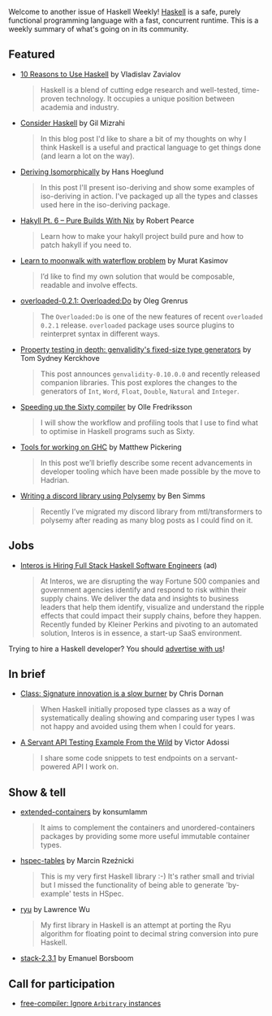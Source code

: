 Welcome to another issue of Haskell Weekly!
[Haskell](https://www.haskell.org) is a safe, purely functional programming language with a fast, concurrent runtime.
This is a weekly summary of what's going on in its community.

## Featured

- [10 Reasons to Use Haskell](https://serokell.io/blog/10-reasons-to-use-haskell) by Vladislav Zavialov
  > Haskell is a blend of cutting edge research and well-tested, time-proven technology. It occupies a unique position between academia and industry.

- [Consider Haskell](https://gilmi.me/blog/post/2020/04/28/consider-haskell) by Gil Mizrahi
  > In this blog post I'd like to share a bit of my thoughts on why I think Haskell is a useful and practical language to get things done (and learn a lot on the way).

- [Deriving Isomorphically](https://www.tweag.io/posts/2020-04-23-deriving-isomorphically.html) by Hans Hoeglund
  > In this post I'll present iso-deriving and show some examples of iso-deriving in action. I've packaged up all the types and classes used here in the iso-deriving package.

- [Hakyll Pt. 6 – Pure Builds With Nix](https://robertwpearce.com/hakyll-pt-6-pure-builds-with-nix.html) by Robert Pearce
  > Learn how to make your hakyll project build pure and how to patch hakyll if you need to.

- [Learn to moonwalk with waterflow problem](https://iokasimov.github.io/posts/2020/04/waterflow) by Murat Kasimov
  > I’d like to find my own solution that would be composable, readable and involve effects.

- [overloaded-0.2.1: Overloaded:Do](https://oleg.fi/gists/posts/2020-04-27-overloaded-local-do.html) by Oleg Grenrus
  > The `Overloaded:Do` is one of the new features of recent `overloaded 0.2.1` release. `overloaded` package uses source plugins to reinterpret syntax in different ways.

- [Property testing in depth: genvalidity's fixed-size type generators](https://cs-syd.eu/posts/2020-04-28-genvalidity-improvements) by Tom Sydney Kerckhove
  > This post announces `genvalidity-0.10.0.0` and recently released companion libraries. This post explores the changes to the generators of `Int`, `Word`, `Float`, `Double`, `Natural` and `Integer`.

- [Speeding up the Sixty compiler](https://ollef.github.io/blog/posts/speeding-up-sixty.html) by Olle Fredriksson
  > I will show the workflow and profiling tools that I use to find what to optimise in Haskell programs such as Sixty.

- [Tools for working on GHC](https://mpickering.github.io/posts/2019-06-11-ghc-tools.html) by Matthew Pickering
  > In this post we’ll briefly describe some recent advancements in developer tooling which have been made possible by the move to Hadrian.

- [Writing a discord library using Polysemy](https://nitros12.github.io/writing-a-discord-library-using-polysemy/) by Ben Simms
  > Recently I’ve migrated my discord library from mtl/transformers to polysemy after reading as many blog posts as I could find on it.

## Jobs

- [Interos is Hiring Full Stack Haskell Software Engineers](https://www.interos.ai/vacancies/#haskell-software-engineer) (ad)
  > At Interos, we are disrupting the way Fortune 500 companies and government agencies identify and respond to risk within their supply chains. We deliver the data and insights to business leaders that help them identify, visualize and understand the ripple effects that could impact their supply chains, before they happen. Recently funded by Kleiner Perkins and pivoting to an automated solution, Interos is in essence, a start-up SaaS environment.

Trying to hire a Haskell developer?
You should [advertise with us](https://haskellweekly.news/advertising.html)!

## In brief

- [Class: Signature innovation is a slow burner](https://chrisdornan.com/posts/2020-04-23-class.html) by Chris Dornan
  > When Haskell initially proposed type classes as a way of systematically dealing showing and comparing user types I was not happy and avoided using them when I could for years.

- [A Servant API Testing Example From the Wild](https://vadosware.io/post/a-servant-api-testing-example-from-the-wild/) by Victor Adossi
  > I share some code snippets to test endpoints on a servant-powered API I work on.

## Show & tell

- [extended-containers](https://np.reddit.com/r/haskell/comments/g7d1p8/extendedcontainers_0100_more_container_types/) by konsumlamm
  > It aims to complement the containers and unordered-containers packages by providing some more useful immutable container types.

- [hspec-tables](https://np.reddit.com/r/haskell/comments/g99hoc/ann_hspectables_001_very_small_library_for/) by Marcin Rzeźnicki
  > This is my very first Haskell library :-) It's rather small and trivial but I missed the functionality of being able to generate 'by-example' tests in HSpec.

- [ryu](https://np.reddit.com/r/haskell/comments/g8oogu/fast_floating_point_to_decimal_strings/) by Lawrence Wu
  > My first library in Haskell is an attempt at porting the Ryu algorithm for floating point to decimal string conversion into pure Haskell.

- [stack-2.3.1](https://mail.haskell.org/pipermail/haskell-cafe/2020-April/132225.html) by Emanuel Borsboom

## Call for participation

-   [free-compiler: Ignore `Arbitrary` instances](https://github.com/FreeProving/free-compiler/issues/15)
